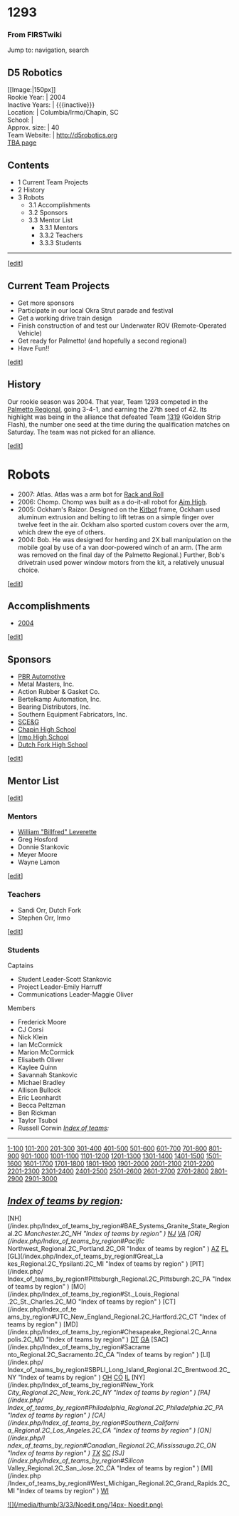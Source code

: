 # 1293

### From FIRSTwiki

Jump to: navigation, search

D5 Robotics  
---  
[[Image:|150px]]  
Rookie Year: | 2004  
Inactive Years: | {{{inactive}}}  
Location: | Columbia/Irmo/Chapin, SC  
School: |  
Approx. size: | 40  
Team Website: | <http://d5robotics.org>  
[TBA page](http://www.thebluealliance.net/tbatv/team.php?team=1293
"http://www.thebluealliance.net/tbatv/team.php?team=1293" )  
  
  

  

## Contents

  * 1 Current Team Projects
  * 2 History
  * 3 Robots
    * 3.1 Accomplishments
    * 3.2 Sponsors
    * 3.3 Mentor List
      * 3.3.1 Mentors
      * 3.3.2 Teachers
      * 3.3.3 Students  
---  
  
[[edit](/index.php?title=1293&action=edit&section=1 "Edit section: Current
Team Projects" )]

## Current Team Projects

  * Get more sponsors 
  * Participate in our local Okra Strut parade and festival 
  * Get a working drive train design 
  * Finish construction of and test our Underwater ROV (Remote-Operated Vehicle) 
  * Get ready for Palmetto! (and hopefully a second regional) 
  * Have Fun!! 

[[edit](/index.php?title=1293&action=edit&section=2 "Edit section: History" )]

## History

Our rookie season was 2004. That year, Team 1293 competed in the [Palmetto
Regional](/index.php/Palmetto_Regional "Palmetto Regional" ), going 3-4-1, and
earning the 27th seed of 42. Its highlight was being in the alliance that
defeated Team [1319](/index.php/1319 "1319" ) (Golden Strip Flash), the number
one seed at the time during the qualification matches on Saturday. The team
was not picked for an alliance.

[[edit](/index.php?title=1293&action=edit&section=3 "Edit section: Robots" )]

# Robots

  * 2007: Atlas. Atlas was a arm bot for [Rack and Roll](/index.php/Rack_and_Roll "Rack and Roll" )
  * 2006: Chomp. Chomp was built as a do-it-all robot for [Aim High](/index.php/Aim_High "Aim High" ). 
  * 2005: Ockham's Raizor. Designed on the [Kitbot](/index.php?title=Kitbot&action=edit "Kitbot" ) frame, Ockham used aluminum extrusion and belting to lift tetras on a simple finger over twelve feet in the air. Ockham also sported custom covers over the arm, which drew the eye of others. 
  * 2004: Bob. He was designed for herding and 2X ball manipulation on the mobile goal by use of a van door-powered winch of an arm. (The arm was removed on the final day of the Palmetto Regional.) Further, Bob's drivetrain used power window motors from the kit, a relatively unusual choice. 

[[edit](/index.php?title=1293&action=edit&section=4 "Edit section:
Accomplishments" )]

## Accomplishments

  * [2004](/index.php/1293_in_2004 "1293 in 2004" )

[[edit](/index.php?title=1293&action=edit&section=5 "Edit section: Sponsors"
)]

## Sponsors

  * [PBR Automotive](http://www.pbr.com.au "http://www.pbr.com.au" )
  * Metal Masters, Inc. 
  * Action Rubber &amp; Gasket Co. 
  * Bertelkamp Automation, Inc. 
  * Bearing Distributors, Inc. 
  * Southern Equipment Fabricators, Inc. 
  * [SCE&amp;G](http://www.scana.com/SCEG/default.htm "http://www.scana.com/SCEG/default.htm" )
  * [Chapin High School](http://www.lex5.k12.sc.us/chs/ "http://www.lex5.k12.sc.us/chs/" )
  * [Irmo High School](http://www.lex5.k12.sc.us/ihs/ "http://www.lex5.k12.sc.us/ihs/" )
  * [Dutch Fork High School](http://www.lex5.k12.sc.us/dfhs/ "http://www.lex5.k12.sc.us/dfhs/" )

[[edit](/index.php?title=1293&action=edit&section=6 "Edit section: Mentor
List" )]

## Mentor List

[[edit](/index.php?title=1293&action=edit&section=7 "Edit section: Mentors" )]

### Mentors

  * [William "Billfred" Leverette](/index.php/User:Billfred "User:Billfred" )
  * Greg Hosford 
  * Donnie Stankovic 
  * Meyer Moore 
  * Wayne Lamon 

[[edit](/index.php?title=1293&action=edit&section=8 "Edit section: Teachers"
)]

### Teachers

  * Sandi Orr, Dutch Fork 
  * Stephen Orr, Irmo 

[[edit](/index.php?title=1293&action=edit&section=9 "Edit section: Students"
)]

### Students

Captains

  * Student Leader-Scott Stankovic 
  * Project Leader-Emily Harruff 
  * Communications Leader-Maggie Oliver 

Members

  * Frederick Moore 
  * CJ Corsi 
  * Nick Klein 
  * Ian McCormick 
  * Marion McCormick 
  * Elisabeth Oliver 
  * Kaylee Quinn 
  * Savannah Stankovic 
  * Michael Bradley 
  * Allison Bullock 
  * Eric Leonhardt 
  * Becca Peltzman 
  * Ben Rickman 
  * Taylor Tsuboi 
  * Russell Corwin 
_[Index of teams](/index.php/Index_of_teams "Index of teams" ):_  
---  
  
[1-100](/index.php/Index_of_teams#1-100 "Index of teams" )
[101-200](/index.php/Index_of_teams#101-200 "Index of teams" )
[201-300](/index.php/Index_of_teams#201-300 "Index of teams" )
[301-400](/index.php/Index_of_teams#301-400 "Index of teams" )
[401-500](/index.php/Index_of_teams#401-500 "Index of teams" )
[501-600](/index.php/Index_of_teams#501-600 "Index of teams" )
[601-700](/index.php/Index_of_teams#601-700 "Index of teams" )
[701-800](/index.php/Index_of_teams#701-800 "Index of teams" )
[801-900](/index.php/Index_of_teams#801-900 "Index of teams" )
[901-1000](/index.php/Index_of_teams#901-1000 "Index of teams" )
[1001-1100](/index.php/Index_of_teams#1001-1100 "Index of teams" )
[1101-1200](/index.php/Index_of_teams#1101-1200 "Index of teams" )
[1201-1300](/index.php/Index_of_teams#1201-1300 "Index of teams" )
[1301-1400](/index.php/Index_of_teams#1301-1400 "Index of teams" )
[1401-1500](/index.php/Index_of_teams#1401-1500 "Index of teams" )
[1501-1600](/index.php/Index_of_teams#1501-1600 "Index of teams" )
[1601-1700](/index.php/Index_of_teams#1601-1700 "Index of teams" )
[1701-1800](/index.php/Index_of_teams#1701-1800 "Index of teams" )
[1801-1900](/index.php/Index_of_teams#1801-1900 "Index of teams" )
[1901-2000](/index.php/Index_of_teams#1901-2000 "Index of teams" )
[2001-2100](/index.php/Index_of_teams#2001-2100 "Index of teams" )
[2101-2200](/index.php/Index_of_teams#2101-2200 "Index of teams" )
[2201-2300](/index.php/Index_of_teams#2201-2300 "Index of teams" )
[2301-2400](/index.php/Index_of_teams#2301-2400 "Index of teams" )
[2401-2500](/index.php/Index_of_teams#2401-2500 "Index of teams" )
[2501-2600](/index.php/Index_of_teams#2501-2600 "Index of teams" )
[2601-2700](/index.php/Index_of_teams#2601-2700 "Index of teams" )
[2701-2800](/index.php/Index_of_teams#2701-2800 "Index of teams" )
[2801-2900](/index.php/Index_of_teams#2801-2900 "Index of teams" )
[2901-3000](/index.php/Index_of_teams#2901-3000 "Index of teams" )  
  
_[Index of teams by region](/index.php/Index_of_teams_by_region "Index of
teams by region" ):_  
---  
  
[NH](/index.php/Index_of_teams_by_region#BAE_Systems_Granite_State_Regional.2C
_Manchester.2C_NH "Index of teams by region" )
[NJ](/index.php/Index_of_teams_by_region#New_Jersey_Regional.2C_Trenton.2C_NJ
"Index of teams by region" )
[VA](/index.php/Index_of_teams_by_region#NASA.2FVCU_Regional.2C_Richmond.2C_VA
"Index of teams by region" ) [OR](/index.php/Index_of_teams_by_region#Pacific_
Northwest_Regional.2C_Portland.2C_OR "Index of teams by region" )
[AZ](/index.php/Index_of_teams_by_region#Arizona_Regional.2C_Phoenix.2C_AZ
"Index of teams by region" )
[FL](/index.php/Index_of_teams_by_region#Florida_Regional.2C_Orlando.2C_FL
"Index of teams by region" ) [GL](/index.php/Index_of_teams_by_region#Great_La
kes_Regional.2C_Ypsilanti.2C_MI "Index of teams by region" ) [PIT](/index.php/
Index_of_teams_by_region#Pittsburgh_Regional.2C_Pittsburgh.2C_PA "Index of
teams by region" ) [MO](/index.php/Index_of_teams_by_region#St._Louis_Regional
.2C_St._Charles.2C_MO "Index of teams by region" ) [CT](/index.php/Index_of_te
ams_by_region#UTC_New_England_Regional.2C_Hartford.2C_CT "Index of teams by
region" ) [MD](/index.php/Index_of_teams_by_region#Chesapeake_Regional.2C_Anna
polis.2C_MD "Index of teams by region" )
[DT](/index.php/Index_of_teams_by_region#Detroit_Regional.2C_Detroit.2C_MI
"Index of teams by region" )
[GA](/index.php/Index_of_teams_by_region#Peachtree_Regional.2C_Duluth.2C_GA
"Index of teams by region" ) [SAC](/index.php/Index_of_teams_by_region#Sacrame
nto_Regional.2C_Sacramento.2C_CA "Index of teams by region" ) [LI](/index.php/
Index_of_teams_by_region#SBPLI_Long_Island_Regional.2C_Brentwood.2C_NY "Index
of teams by region" )
[OH](/index.php/Index_of_teams_by_region#Buckeye_Regional.2C_Cleveland.2C_OH
"Index of teams by region" )
[CO](/index.php/Index_of_teams_by_region#Colorado_Regional.2C_Denver.2C_CO
"Index of teams by region" )
[IL](/index.php/Index_of_teams_by_region#Midwest_Regional.2C_Evanston.2C_IL
"Index of teams by region" ) [NY](/index.php/Index_of_teams_by_region#New_York
_City_Regional.2C_New_York.2C_NY "Index of teams by region" ) [PA](/index.php/
Index_of_teams_by_region#Philadelphia_Regional.2C_Philadelphia.2C_PA "Index of
teams by region" ) [CA](/index.php/Index_of_teams_by_region#Southern_Californi
a_Regional.2C_Los_Angeles.2C_CA "Index of teams by region" ) [ON](/index.php/I
ndex_of_teams_by_region#Canadian_Regional.2C_Mississauga.2C_ON "Index of teams
by region" )
[TX](/index.php/Index_of_teams_by_region#Lone_Star_Regional.2C_Houston.2C_TX
"Index of teams by region" )
[SC](/index.php/Index_of_teams_by_region#Palmetto_Regional.2C_Columbia.2C_SC
"Index of teams by region" ) [SJ](/index.php/Index_of_teams_by_region#Silicon_
Valley_Regional.2C_San_Jose.2C_CA "Index of teams by region" ) [MI](/index.php
/Index_of_teams_by_region#West_Michigan_Regional.2C_Grand_Rapids.2C_MI "Index
of teams by region" )
[WI](/index.php/Index_of_teams_by_region#Wisconsin_Regional.2C_Milwaukee.2C_WI
"Index of teams by region" )  
  
[![](/media/thumb/3/33/Noedit.png/14px-
Noedit.png)](/index.php/Image:Noedit.png "" )

